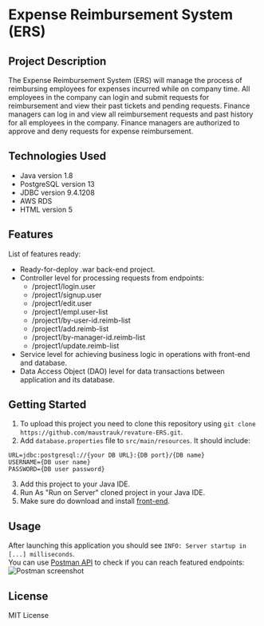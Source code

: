 # Expense Reimbursement System (ERS) 

## Project Description
The Expense Reimbursement System (ERS) will manage the process of reimbursing employees for expenses incurred while on company time. All employees in the company can login and submit requests for reimbursement and view their past tickets and pending requests. Finance managers can log in and view all reimbursement requests and past history for all employees in the company. Finance managers are authorized to approve and deny requests for expense reimbursement.

## Technologies Used
* Java version 1.8
* PostgreSQL version 13
* JDBC version 9.4.1208
* AWS RDS
* HTML version 5

## Features
List of features ready:
* Ready-for-deploy .war back-end project.
* Controller level for processing requests from endpoints: 
  * /project1/login.user
  * /project1/signup.user
  * /project1/edit.user
  * /project1/empl.user-list
  * /project1/by-user-id.reimb-list
  * /project1/add.reimb-list
  * /project1/by-manager-id.reimb-list
  * /project1/update.reimb-list
* Service level for achieving business logic in operations with front-end and database.
* Data Access Object (DAO) level for data transactions between application and its database.

## Getting Started
1. To upload this project you need to clone this repository using `git clone https://github.com/maustrauk/revature-ERS.git`.
2. Add `database.properties` file to `src/main/resources`. It should include:

```
URL=jdbc:postgresql://{your DB URL}:{DB port}/{DB name}
USERNAME={DB user name}
PASSWORD={DB user password}
```

3. Add this project to your Java IDE.
4. Run As "Run on Server" cloned project in your Java IDE.
5. Make sure do download and install [front-end](https://github.com/maustrauk/revature-project-ERS-fe).


## Usage
After launching this application you should see `INFO: Server startup in [...] milliseconds`.\
You can use [Postman API](https://www.postman.com/) to check if you can reach featured endpoints:\
![Postman screenshot]()

## License
MIT License



